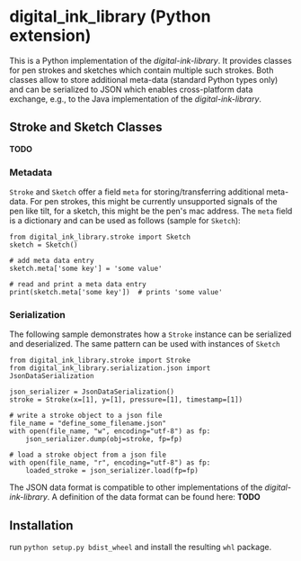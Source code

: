 # digital_ink_library (Python extension)
This is a Python implementation of the *digital-ink-library*. It provides classes for pen strokes and sketches 
which contain multiple such strokes. Both classes allow to store additional meta-data (standard Python types only)
and can be serialized to JSON which enables cross-platform data exchange, e.g., to the Java implementation of the
*digital-ink-library*.

## Stroke and Sketch Classes
**TODO**

### Metadata
`Stroke` and `Sketch` offer a field `meta` for storing/transferring additional meta-data. For pen strokes, this 
might be  currently unsupported signals of the pen like tilt, for a sketch, this might be the pen's mac address.
The `meta` field is a dictionary and can be used as follows (sample for `Sketch`):

```
from digital_ink_library.stroke import Sketch
sketch = Sketch()

# add meta data entry
sketch.meta['some key'] = 'some value'

# read and print a meta data entry
print(sketch.meta['some key'])  # prints 'some value'
```

### Serialization
The following sample demonstrates how a `Stroke` instance can be serialized and deserialized.
The same pattern can be used with instances of `Sketch`
```
from digital_ink_library.stroke import Stroke
from digital_ink_library.serialization.json import JsonDataSerialization

json_serializer = JsonDataSerialization()
stroke = Stroke(x=[1], y=[1], pressure=[1], timestamp=[1])

# write a stroke object to a json file
file_name = "define_some_filename.json"
with open(file_name, "w", encoding="utf-8") as fp:
    json_serializer.dump(obj=stroke, fp=fp)
    
# load a stroke object from a json file    
with open(file_name, "r", encoding="utf-8") as fp:
    loaded_stroke = json_serializer.load(fp=fp)
```

The JSON data format is compatible to other implementations of the *digital-ink-library*. 
A definition of the data format can be found here: **TODO**

## Installation
run `python setup.py bdist_wheel` and install the resulting `whl` package. 

